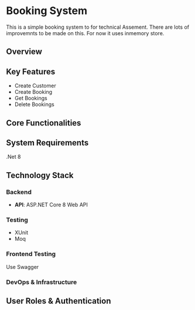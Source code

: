 # Booking System
This is a simple booking system to for technical Assement.
There are lots of improvemnts to be made on this. For now it uses inmemory store.
## Overview


## Key Features
- Create Customer
- Create Booking
- Get Bookings
- Delete Bookings


## Core Functionalities




## System Requirements
.Net 8


## Technology Stack

### Backend

- **API**: ASP.NET Core 8 Web API

### Testing 
- XUnit
- Moq

### Frontend Testing
Use Swagger


### DevOps & Infrastructure


## User Roles & Authentication

